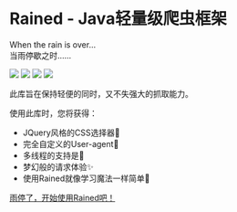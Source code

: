 # Rained - Java轻量级爬虫框架

When the rain is over...  
当雨停歇之时……   
  
[![](https://img.shields.io/badge/📌version-0.0.1-blue)](#)
[![](https://img.shields.io/badge/🔨build-passing-brightgreen)](#)
[![](https://img.shields.io/badge/☕java->=8-orange)](#)
[![](https://img.shields.io/badge/📃-在线文档-%23ff69b4)](https://eisuto.github.io/Rained/#/)

此库旨在保持轻便的同时，又不失强大的抓取能力。  

使用此库时，您将获得：
- JQuery风格的CSS选择器🥢
- 完全自定义的User-agent🎫
- 多线程的支持是🚄
- 梦幻般的请求体验✨
- 使用Rained就像学习魔法一样简单🎩
  

[雨停了，开始使用Rained吧！](https://eisuto.github.io/Rained/#/)
 


